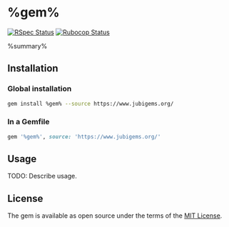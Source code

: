 # %gem%

[![RSpec Status](https://github.com/jubishop/%gem%/workflows/RSpec/badge.svg)](https://github.com/jubishop/%gem%/actions/workflows/rspec.yml)  [![Rubocop Status](https://github.com/jubishop/%gem%/workflows/Rubocop/badge.svg)](https://github.com/jubishop/%gem%/actions/workflows/rubocop.yml)

%summary%

## Installation

### Global installation

```zsh
gem install %gem% --source https://www.jubigems.org/
```

### In a Gemfile

```ruby
gem '%gem%', source: 'https://www.jubigems.org/'
```

## Usage

TODO: Describe usage.

## License

The gem is available as open source under the terms of the [MIT License](https://opensource.org/licenses/MIT).
